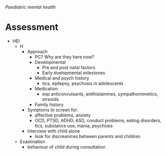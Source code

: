 ###### Paediatric mental health

# Assessment
- HEI
    + H
        * Approach
            - PC? Why are they here now?
            - Developmental
                + Pre and post natal factors
                + Early dvelopmental milestones
            - Medical and psych history
                + tics, epilepsy, psychosis in adolescents
            - Medication
                + esp anticonvulsants, antihistamines, sympathomimetics, streoids
            - Family history
        * Symptoms to screen for:
            - affective problems, anxiety
            - OCD, PTSD, ADHD, ASD, conduct problems, eating disorders, tics, substance use, mania, psychosis
        * Interview with child alone
            - look for discreanices between parents and children
    + Examination
        * behaviour of child during consultation


